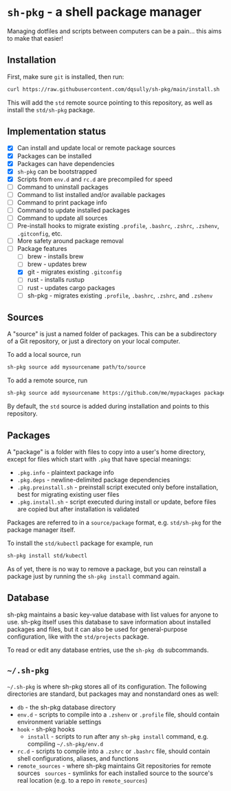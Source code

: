 # `sh-pkg` - a shell package manager

Managing dotfiles and scripts between computers can be a pain... this aims to make that easier!

## Installation

First, make sure `git` is installed, then run:

```bash
curl https://raw.githubusercontent.com/dqsully/sh-pkg/main/install.sh | bash -
```

This will add the `std` remote source pointing to this repository, as well as install the `std/sh-pkg` package.

## Implementation status

- [x] Can install and update local or remote package sources
- [x] Packages can be installed
- [x] Packages can have dependencies
- [x] `sh-pkg` can be bootstrapped
- [x] Scripts from `env.d` and `rc.d` are precompiled for speed
- [ ] Command to uninstall packages
- [ ] Command to list installed and/or available packages
- [ ] Command to print package info
- [ ] Command to update installed packages
- [ ] Command to update all sources
- [ ] Pre-install hooks to migrate existing `.profile`, `.bashrc`, `.zshrc`, `.zshenv`, `.gitconfig`, etc.
- [ ] More safety around package removal
- [ ] Package features
    - [ ] brew - installs brew
    - [ ] brew - updates brew
    - [x] git - migrates existing `.gitconfig`
    - [ ] rust - installs rustup
    - [ ] rust - updates cargo packages
    - [ ] sh-pkg - migrates existing `.profile`, `.bashrc`, `.zshrc`, and `.zshenv`
    
## Sources

A "source" is just a named folder of packages. This can be a subdirectory of a Git repository, or just a directory on your local computer.

To add a local source, run
```bash
sh-pkg source add mysourcename path/to/source
```

To add a remote source, run
```bash
sh-pkg source add mysourcename https://github.com/me/mypackages packages/subdir
```

By default, the `std` source is added during installation and points to this repository.

## Packages

A "package" is a folder with files to copy into a user's home directory, except for files which start with `.pkg` that have special meanings:
- `.pkg.info` - plaintext package info
- `.pkg.deps` - newline-delimited package dependencies
- `.pkg.preinstall.sh` - preinstall script executed only before installation, best for migrating existing user files
- `.pkg.install.sh` - script executed during install or update, before files are copied but after installation is validated

Packages are referred to in a `source/package` format, e.g. `std/sh-pkg` for the package manager itself.

To install the `std/kubectl` package for example, run
```bash
sh-pkg install std/kubectl
```

As of yet, there is no way to remove a package, but you can reinstall a package just by running the `sh-pkg install` command again.

## Database

sh-pkg maintains a basic key-value database with list values for anyone to use. sh-pkg itself uses this database to save information about installed packages and files, but it can also be used for general-purpose configuration, like with the `std/projects` package.

To read or edit any database entries, use the `sh-pkg db` subcommands.

## `~/.sh-pkg`

`~/.sh-pkg` is where sh-pkg stores all of its configuration. The following directories are standard, but packages may and nonstandard ones as well:
- `db` - the sh-pkg database directory
- `env.d` - scripts to compile into a `.zshenv` or `.profile` file, should contain environment variable settings
- `hook` - sh-pkg hooks
    - `install` - scripts to run after any `sh-pkg install` command, e.g. compiling `~/.sh-pkg/env.d`
- `rc.d` - scripts to compile into a `.zshrc` or `.bashrc` file, should contain shell configurations, aliases, and functions
- `remote_sources` - where sh-pkg maintains Git repositories for remote sources
` sources` - symlinks for each installed source to the source's real location (e.g. to a repo in `remote_sources`)

